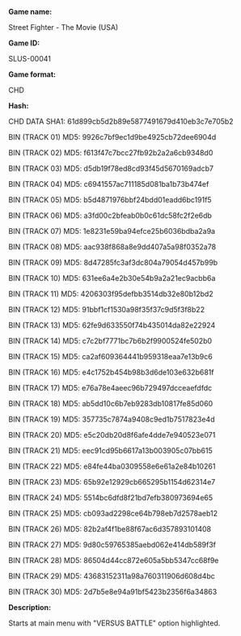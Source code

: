 **Game name:**

Street Fighter - The Movie (USA)

**Game ID:**

SLUS-00041

**Game format:**

CHD

**Hash:**

CHD DATA SHA1: 61d899cb5d2b89e5877491679d410eb3c7e705b2

BIN (TRACK 01) MD5: 9926c7bf9ec1d9be4925cb72dee6904d

BIN (TRACK 02) MD5: f613f47c7bcc27fb92b2a2a6cb9348d0

BIN (TRACK 03) MD5: d5db19f78ed8cd93f45d5670169adcb7

BIN (TRACK 04) MD5: c6941557ac711185d081ba1b73b474ef

BIN (TRACK 05) MD5: b5d4871976bbf24bdd01eadd6bc191f5

BIN (TRACK 06) MD5: a3fd00c2bfeab0b0c61dc58fc2f2e6db

BIN (TRACK 07) MD5: 1e8231e59ba94efce25b6036bdba2a9a

BIN (TRACK 08) MD5: aac938f868a8e9dd407a5a98f0352a78

BIN (TRACK 09) MD5: 8d47285fc3af3dc804a79054d457b99b

BIN (TRACK 10) MD5: 631ee6a4e2b30e54b9a2a21ec9acbb6a

BIN (TRACK 11) MD5: 4206303f95defbb3514db32e80b12bd2

BIN (TRACK 12) MD5: 91bbf1cf1530a98f35f37c9d5f3f8b22

BIN (TRACK 13) MD5: 62fe9d633550f74b435014da82e22924

BIN (TRACK 14) MD5: c7c2bf7771bc7b6b2f9900524fe502b0

BIN (TRACK 15) MD5: ca2af609364441b959318eaa7e13b9c6

BIN (TRACK 16) MD5: e4c1752b454b98b3d6de103e632b681f

BIN (TRACK 17) MD5: e76a78e4aeec96b729497dcceaefdfdc

BIN (TRACK 18) MD5: ab5dd10c6b7eb9283db10817fe85d060

BIN (TRACK 19) MD5: 357735c7874a9408c9ed1b7517823e4d

BIN (TRACK 20) MD5: e5c20db20d8f6afe4dde7e940523e071

BIN (TRACK 21) MD5: eec91cd95b6617a13b003905c07bb615

BIN (TRACK 22) MD5: e84fe44ba0309558e6e61a2e84b10261

BIN (TRACK 23) MD5: 65b92e12929cb665295b1154d62314e7

BIN (TRACK 24) MD5: 5514bc6dfd8f21bd7efb380973694e65

BIN (TRACK 25) MD5: cb093ad2298ce64b798eb7d2578aeb12

BIN (TRACK 26) MD5: 82b2af4f1be88f67ac6d357893101408

BIN (TRACK 27) MD5: 9d80c59765385aebd062e414db589f3f

BIN (TRACK 28) MD5: 86504d44cc872e605a5bb5347cc68f9e

BIN (TRACK 29) MD5: 43683152311a98a760311906d608d4bc

BIN (TRACK 30) MD5: 2d7b5e8e94a91bf5423b2356f6a34863

**Description:**

Starts at main menu with "VERSUS BATTLE" option highlighted.